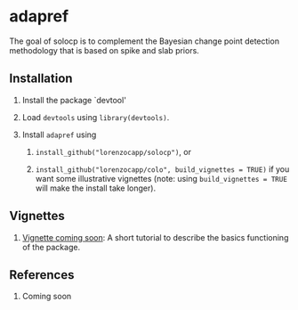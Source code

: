 
<!-- README.md is generated from README.Rmd. Please edit that file -->
adapref
=======

<!-- badges: start -->
<!-- badges: end -->
The goal of solocp is to complement the Bayesian change point detection methodology that is based on spike and slab priors.

Installation
------------

1.  Install the package `devtool'

2.  Load `devtools` using `library(devtools)`.

3.  Install `adapref` using

    1.  `install_github("lorenzocapp/solocp")`, or

    2.  `install_github("lorenzocapp/colo", build_vignettes = TRUE)` if you want some illustrative vignettes (note: using `build_vignettes = TRUE` will make the install take longer).

Vignettes
---------

1.  [Vignette coming soon](https://github.com/lorenzocapp/adapref/blob/master/vignettes/Adaptive_prefsamp.Rmd): A short tutorial to describe the basics functioning of the package.

References
----------

1.  Coming soon